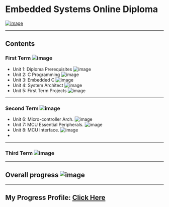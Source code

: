 # Embedded Systems Online Diploma

[![image](https://drive.google.com/uc?export=view&id=1Bcpl5OGMCVsqHlF52MFKXuOHNEaKHi92)](https://www.learn-in-depth.com/online-diploma/sayedaya01@gmail.com)

---

## Contents

### First Term ![image](https://progress-bar.dev/100/?title=Done)

- Unit 1: Diploma Prerequisites ![image](https://progress-bar.dev/100/?title=No_Assignments&color=bababa)
- Unit 2: C Programming ![image](https://progress-bar.dev/100/)
- Unit 3: Embedded C ![image](https://progress-bar.dev/100/)
- Unit 4: System Architect ![image](https://progress-bar.dev/100/)
- Unit 5: First Term Projects ![image](https://progress-bar.dev/100/)

---

### Second Term ![image](https://progress-bar.dev/70/?title=In_Progress&color=ff00ff)
- Unit 6: Micro-controller Arch. ![image](https://progress-bar.dev/100/)
- Unit 7: MCU Essential Peripherals. ![image](https://progress-bar.dev/100/)
- Unit 8: MCU Interface. ![image](https://progress-bar.dev/70/)
- 
---

### Third Term ![image](https://progress-bar.dev/0/?title=In_Progress&color=ff00ff)

---

## Overall progress ![image](https://progress-bar.dev/1/?scale=3&title=Terms&suffix=&width=230&color=aa00ff)

---

## My Progress Profile: [Click Here](https://www.learn-in-depth.com/online-diploma/sayedaya01@gmail.com)
